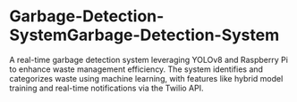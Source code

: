 # Garbage-Detection-SystemGarbage-Detection-System
A real-time garbage detection system leveraging YOLOv8 and Raspberry Pi to enhance waste management efficiency. The system identifies and categorizes waste using machine learning, with features like hybrid model training and real-time notifications via the Twilio API.
